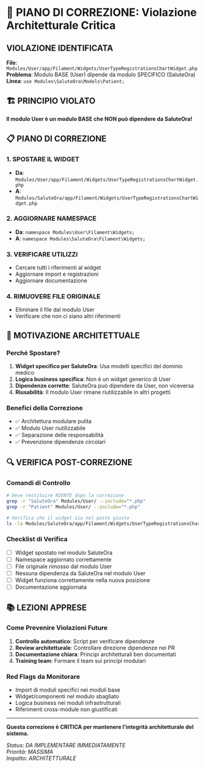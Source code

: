 # 🚨 PIANO DI CORREZIONE: Violazione Architetturale Critica

## VIOLAZIONE IDENTIFICATA

**File**: `Modules/User/app/Filament/Widgets/UserTypeRegistrationsChartWidget.php`
**Problema**: Modulo BASE (User) dipende da modulo SPECIFICO (SaluteOra)
**Linea**: `use Modules\SaluteOra\Models\Patient;`

## 🏗️ PRINCIPIO VIOLATO

**Il modulo User è un modulo BASE che NON può dipendere da SaluteOra!**

## 📋 PIANO DI CORREZIONE

### 1. SPOSTARE IL WIDGET
- **Da**: `Modules/User/app/Filament/Widgets/UserTypeRegistrationsChartWidget.php`
- **A**: `Modules/SaluteOra/app/Filament/Widgets/UserTypeRegistrationsChartWidget.php`

### 2. AGGIORNARE NAMESPACE
- **Da**: `namespace Modules\User\Filament\Widgets;`
- **A**: `namespace Modules\SaluteOra\Filament\Widgets;`

### 3. VERIFICARE UTILIZZI
- Cercare tutti i riferimenti al widget
- Aggiornare import e registrazioni
- Aggiornare documentazione

### 4. RIMUOVERE FILE ORIGINALE
- Eliminare il file dal modulo User
- Verificare che non ci siano altri riferimenti

## 🎯 MOTIVAZIONE ARCHITETTUALE

### Perché Spostare?
1. **Widget specifico per SaluteOra**: Usa modelli specifici del dominio medico
2. **Logica business specifica**: Non è un widget generico di User
3. **Dipendenze corrette**: SaluteOra può dipendere da User, non viceversa
4. **Riusabilità**: Il modulo User rimane riutilizzabile in altri progetti

### Benefici della Correzione
- ✅ Architettura modulare pulita
- ✅ Modulo User riutilizzabile
- ✅ Separazione delle responsabilità
- ✅ Prevenzione dipendenze circolari

## 🔍 VERIFICA POST-CORREZIONE

### Comandi di Controllo
```bash
# Deve restituire NIENTE dopo la correzione
grep -r "SaluteOra" Modules/User/ --include="*.php"
grep -r "Patient" Modules/User/ --include="*.php"

# Verifica che il widget sia nel posto giusto
ls -la Modules/SaluteOra/app/Filament/Widgets/UserTypeRegistrationsChartWidget.php
```

### Checklist di Verifica
- [ ] Widget spostato nel modulo SaluteOra
- [ ] Namespace aggiornato correttamente
- [ ] File originale rimosso dal modulo User
- [ ] Nessuna dipendenza da SaluteOra nel modulo User
- [ ] Widget funziona correttamente nella nuova posizione
- [ ] Documentazione aggiornata

## 📚 LEZIONI APPRESE

### Come Prevenire Violazioni Future
1. **Controllo automatico**: Script per verificare dipendenze
2. **Review architetturale**: Controllare direzione dipendenze nei PR
3. **Documentazione chiara**: Principi architetturali ben documentati
4. **Training team**: Formare il team sui principi modulari

### Red Flags da Monitorare
- Import di moduli specifici nei moduli base
- Widget/componenti nel modulo sbagliato
- Logica business nei moduli infrastrutturali
- Riferimenti cross-module non giustificati

---

**Questa correzione è CRITICA per mantenere l'integrità architetturale del sistema.**

*Status: DA IMPLEMENTARE IMMEDIATAMENTE*  
*Priorità: MASSIMA*  
*Impatto: ARCHITETTURALE*
